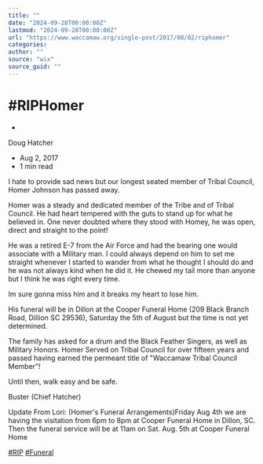 ```yaml
---
title: ""
date: "2024-09-28T00:00:00Z"
lastmod: "2024-09-28T00:00:00Z"
url: "https://www.waccamaw.org/single-post/2017/08/02/riphomer"
categories:
author: ""
source: "wix"
source_guid: ""
---
```


# #RIPHomer

-

Doug Hatcher
- Aug 2, 2017
- 1 min read

I hate to provide sad news but our longest seated member of Tribal Council, Homer Johnson has passed away.

Homer was a steady and dedicated member of the Tribe and of Tribal Council. He had heart tempered with the guts to stand up for what he believed in. One never doubted where they stood with Homey, he was open, direct and straight to the point!

He was a retired E-7 from the Air Force and had the bearing one would associate with a Military man. I could always depend on him to set me straight whenever I started to wander from what he thought I should do and he was not always kind when he did it. He chewed my tail more than anyone but I think he was right every time.

Im sure gonna miss him and it breaks my heart to lose him.

His funeral will be in Dillon at the Cooper Funeral Home (209 Black Branch Road, Dillion SC 29536), Saturday the 5th of August but the time is not yet determined.

The family has asked for a drum and the Black Feather Singers, as well as Military Honors. Homer Served on Tribal Council for over fifteen years and passed having earned the permeant title of "Waccamaw Tribal Council Member"!

Until then, walk easy and be safe.

Buster (Chief Hatcher)

Update From Lori: (Homer's Funeral Arrangements)Friday Aug 4th we are having the visitation from 6pm to 8pm at Cooper Funeral Home in Dillon, SC. Then the funeral service will be at 11am on Sat. Aug. 5th at Cooper Funeral Home

[#RIP](https://www.waccamaw.org/updates/hashtags/RIP) [#Funeral](https://www.waccamaw.org/updates/hashtags/Funeral)

